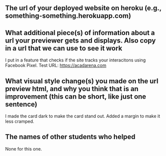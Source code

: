 ## The url of your deployed website on heroku (e.g., something-something.herokuapp.com)
## What additional piece(s) of information about a url your previewer gets and displays. Also copy in a url that we can use to see it work
I put in a feature that checks if the site tracks your interacitons using Facebook Pixel.
Test URL: https://acadarena.com

## What visual style change(s) you made on the url preview html, and why you think that is an improvement (this can be short, like just one sentence)
I made the card dark to make the card stand out. Added a margin to make it less cramped.

## The names of other students who helped
None for this one.